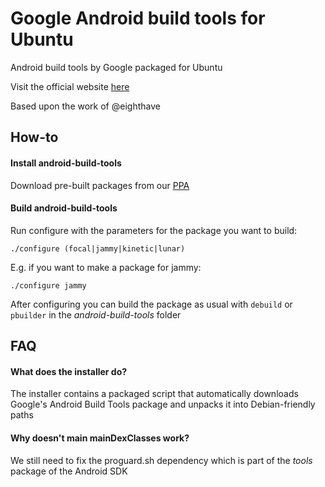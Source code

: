 Google Android build tools for Ubuntu
=====================

Android build tools by Google packaged for Ubuntu

Visit the official website [here](http://mfonville.github.io/android-build-tools)

Based upon the work of @eighthave

## How-to
#### Install android-build-tools
Download pre-built packages from our [PPA](https://launchpad.net/~maarten-fonville/+archive/ubuntu/android-build-tools)

#### Build android-build-tools
Run configure with the parameters for the package you want to build:
```
./configure (focal|jammy|kinetic|lunar)
```
E.g. if you want to make a package for jammy:
```
./configure jammy
```
After configuring you can build the package as usual with `debuild` or `pbuilder` in the *android-build-tools* folder

## FAQ
#### What does the installer do?
The installer contains a packaged script that automatically downloads Google's Android Build Tools package and unpacks it into Debian-friendly paths

#### Why doesn't main mainDexClasses work?
We still need to fix the proguard.sh dependency which is part of the *tools* package of the Android SDK
